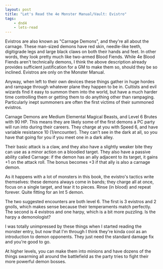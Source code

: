 ```yaml
---
layout: post
title: "Let's Read the 4e Monster Manual/Vault: Evistro"
tags:
    - dnd4
    - lets-read
---
```


Evistros are also known as "Carnage Demons", and they're all about the
carnage. These man-sized demons have red skin, needle-like teeth, digitigrade
legs and large black claws on both their hands and feet. In other words, they
look pretty much like two-armed Blood Fiends. While 4e Blood Fiends aren't
technically demons, I think the above description already provides sufficient
justification for a GM to make them so, should they be so inclined. Evistros are
only on the Monster Manual.

Anyway, when left to their own devices these things gather in huge hordes and
rampage through whatever plane they happen to be in. Cultists and evil wizards
find it easy to summon them into the world, but have a much harder time
controlling them or getting them to do anything other than rampaging.
Particularly inept summoners are often the first victims of their summoned
evistros.

Carnage Demons are Medium Elemental Magical Beasts, and Level 6 Brutes with 90
HP. This means they are likely some of the first demons a PC party will run
into during their careers. They charge at you with Speed 6, and have variable
resistance 10 (1/encounter). They can't see in the dark at all, so you have that
going for you if you meet one in a dark alley.

Their basic attack is a claw, and they also have a slightly weaker bite they can
use as a minor action on a bloodied target. They also have a passive ability
called Carnage: if the demon has an ally adjacent to its target, it gains +1 on
the attack roll. The bonus becomes +3 if that ally is also a carnage demon.

As it happens with a lot of monsters in this book, the evistro's tactics write
themselves: these demons always come in bands; they charge all at once, focus on
a single target, and tear it to pieces. Rinse (in blood) and repeat
forever. Quite fitting for an Int 5 demon.

The two suggested encounters are both level 6. The first is 3 evistros and 2
gnolls, which makes sense because their temperaments match perfectly. The second
is 4 evistros and one harpy, which is a bit more puzzling. Is the harpy a
demonologist?

I was totally unimpressed by these things when I started reading the monster
entry, but now that I'm through I think they're kinda cool as an introduction to
demon opponents. They just need the standard damage fix and you're good to go.

At higher levels, you can make them into minions and have dozens of the things
swarming all around the battlefield as the party tries to fight their more
powerful demon bosses.
